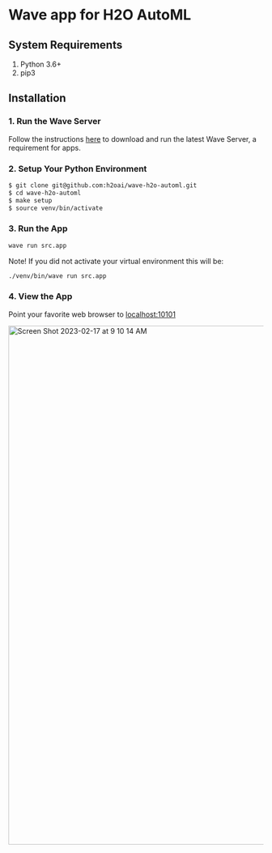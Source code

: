 # Wave app for H2O AutoML

## System Requirements 
1. Python 3.6+
2. pip3

## Installation 

### 1. Run the Wave Server
Follow the instructions [here](https://wave.h2o.ai/docs/installation) to download and run the latest Wave Server, a requirement for apps. 

### 2. Setup Your Python Environment

```bash
$ git clone git@github.com:h2oai/wave-h2o-automl.git
$ cd wave-h2o-automl
$ make setup
$ source venv/bin/activate
```

### 3. Run the App

```bash
wave run src.app
```

Note! If you did not activate your virtual environment this will be:
```bash
./venv/bin/wave run src.app
```

### 4. View the App
Point your favorite web browser to [localhost:10101](http://localhost:10101)

<img width="1025" alt="Screen Shot 2023-02-17 at 9 10 14 AM" src="https://user-images.githubusercontent.com/4073698/219718736-dd30dbc6-cbd6-46df-bf3a-af37c18297eb.png">


